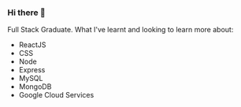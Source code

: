 ### Hi there 👋
Full Stack Graduate.
What I've learnt and looking to learn more about:

- ReactJS
- CSS
- Node
- Express
- MySQL
- MongoDB
- Google Cloud Services
